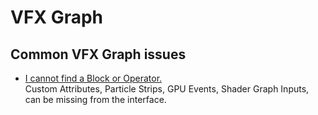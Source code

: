 # VFX Graph
## Common VFX Graph issues
- [I cannot find a Block or Operator.](VFX%20Graph/Experimental%20Operators.md)  
  Custom Attributes, Particle Strips, GPU Events, Shader Graph Inputs, can be missing from the interface.
